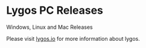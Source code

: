 # Lygos PC Releases
Windows, Linux and Mac Releases

Please visit [lygos.io](https://lygos.io) for more information about lygos.
